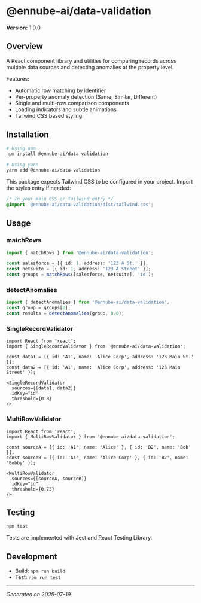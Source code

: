 # @ennube-ai/data-validation

**Version:** 1.0.0

## Overview

A React component library and utilities for comparing records across multiple data sources and detecting anomalies at the property level.

Features:
- Automatic row matching by identifier
- Per-property anomaly detection (Same, Similar, Different)
- Single and multi-row comparison components
- Loading indicators and subtle animations
- Tailwind CSS based styling

## Installation

```bash
# Using npm
npm install @ennube-ai/data-validation

# Using yarn
yarn add @ennube-ai/data-validation
``` 

This package expects Tailwind CSS to be configured in your project. Import the styles entry if needed:

```css
/* In your main CSS or Tailwind entry */
@import '@ennube-ai/data-validation/dist/tailwind.css';
```

## Usage

### matchRows
```ts
import { matchRows } from '@ennube-ai/data-validation';

const salesforce = [{ id: 1, address: '123 A St.' }];
const netsuite = [{ id: 1, address: '123 A Street' }];
const groups = matchRows([salesforce, netsuite], 'id');
```

### detectAnomalies
```ts
import { detectAnomalies } from '@ennube-ai/data-validation';
const group = groups[0];
const results = detectAnomalies(group, 0.8);
```

### SingleRecordValidator
```tsx
import React from 'react';
import { SingleRecordValidator } from '@ennube-ai/data-validation';

const data1 = [{ id: 'A1', name: 'Alice Corp', address: '123 Main St.' }];
const data2 = [{ id: 'A1', name: 'Alice Corp', address: '123 Main Street' }];

<SingleRecordValidator
  sources={[data1, data2]}
  idKey="id"
  threshold={0.8}
/>
```

### MultiRowValidator
```tsx
import React from 'react';
import { MultiRowValidator } from '@ennube-ai/data-validation';

const sourceA = [{ id: 'A1', name: 'Alice' }, { id: 'B2', name: 'Bob' }];
const sourceB = [{ id: 'A1', name: 'Alice Corp' }, { id: 'B2', name: 'Bobby' }];

<MultiRowValidator
  sources={[sourceA, sourceB]}
  idKey="id"
  threshold={0.75}
/>
```

## Testing

```bash
npm test
```  

Tests are implemented with Jest and React Testing Library.

## Development

- Build: `npm run build`
- Test: `npm run test`

---

*Generated on 2025-07-19*
